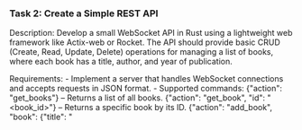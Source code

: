 ### Task 2: Create a Simple REST API

Description: Develop a small WebSocket API in Rust using a lightweight web framework like Actix-web or Rocket. The API should provide basic CRUD (Create, Read, Update, Delete) operations for managing a list of books, where each book has a title, author, and year of publication.

Requirements:
	- Implement a server that handles WebSocket connections and accepts requests in JSON format.
	- Supported commands:
    	{"action": "get_books"} – Returns a list of all books.
    	{"action": "get_book", "id": "<book_id>"} – Returns a specific book by its ID.
    	{"action": "add_book", "book": {"title": "<title>", "author": "<author>", "year": "<year>"}} – Adds a new book.
    	{"action": "update_book", "id": "<book_id>", "book": {"title": "<title>", "author": "<author>", "year": "<year>"}} – Updates an existing book by ID.
    	{"action": "delete_book", "id": "<book_id>"} – Deletes a book by ID.
	- Store the books in an in-memory data structure (like a Vec or HashMap).
	- Handle common errors, such as non-existent book IDs or invalid request formats.


Learning Objectives:
- Get hands-on experience with Rust web frameworks.
- Learn about concurrency and asynchronous programming in Rust.
- Understand how to use Rust's data structures and how ownership works in the context of web development.


Подсматривал сюда:
https://github.com/wpcodevo/simple-api-actix-web


### Тестирование

Лично я тестировал с помощью wscat.
Установите wscat через npm:

npm install -g wscat

Тестирование:
Запустите сервер:

cargo run

Подключитесь к WebSocket серверу с помощью команды:

wscat -c ws://127.0.0.1:8080/ws

После подключения отправьте JSON-сообщение:

{
  "action": "AddBook",
  "book": {
    "title": "New Book",
    "author": "John Doe",
    "year": 2023
  }
}

